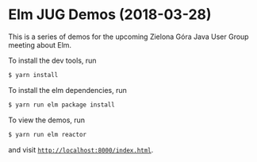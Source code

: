 # Elm JUG Demos (2018-03-28)

This is a series of demos for the upcoming Zielona Góra Java User Group meeting
about Elm.

To install the dev tools, run
```bash
$ yarn install
```

To install the elm dependencies, run
```bash
$ yarn run elm package install
```

To view the demos, run
```bash
$ yarn run elm reactor
```
and visit [`http://localhost:8000/index.html`](http://localhost:8000/index.html).